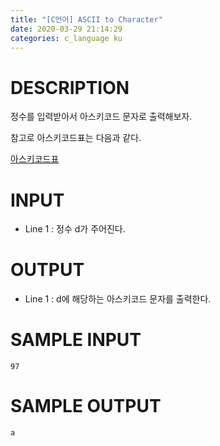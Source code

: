 ```yaml
---
title: "[C언어] ASCII to Character"
date: 2020-03-29 21:14:29
categories: c_language ku
---
```


# DESCRIPTION
정수를 입력받아서 아스키코드 문자로 출력해보자.

참고로 아스키코드표는 다음과 같다.

[아스키코드표](https://detegice.github.io/ascii-code/)

# INPUT
* Line 1 : 정수 d가 주어진다.

# OUTPUT
* Line 1 : d에 해당하는 아스키코드 문자를 출력한다.

# SAMPLE INPUT
~~~
97
~~~

# SAMPLE OUTPUT
~~~
a
~~~

<script src="https://gist.github.com/DetegiCE/3e375ea45da2edc649152ac94a50970a.js"></script>
